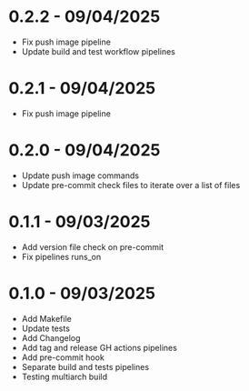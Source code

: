# 0.2.2 - 09/04/2025
- Fix push image pipeline
- Update build and test workflow pipelines

# 0.2.1 - 09/04/2025
- Fix push image pipeline

# 0.2.0 - 09/04/2025
- Update push image commands
- Update pre-commit check files to iterate over a list of files

# 0.1.1 - 09/03/2025
- Add version file check on pre-commit
- Fix pipelines runs_on

# 0.1.0 - 09/03/2025
- Add Makefile
- Update tests
- Add Changelog
- Add tag and release GH actions pipelines
- Add pre-commit hook
- Separate build and tests pipelines
- Testing multiarch build

